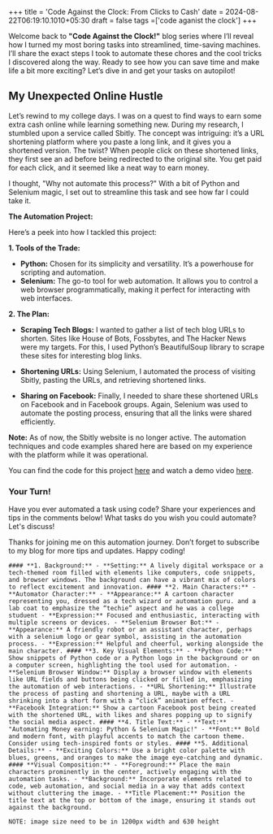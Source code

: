+++
title = 'Code Against the Clock: From Clicks to Cash'
date = 2024-08-22T06:19:10.1010+05:30
draft = false
tags =['code aganist the clock']
+++ 

Welcome back to **"Code Against the Clock!"** blog series where I’ll reveal how I turned my most boring tasks into streamlined, time-saving machines. I’ll share the exact steps I took to automate these chores and the cool tricks I discovered along the way. Ready to see how you can save time and make life a bit more exciting? Let’s dive in and get your tasks on autopilot!
## My Unexpected Online Hustle

Let’s rewind to my college days. I was on a quest to find ways to earn some extra cash online while learning something new. During my research, I stumbled upon a service called Sbitly. The concept was intriguing: it’s a URL shortening platform where you paste a long link, and it gives you a shortened version. The twist? When people click on these shortened links, they first see an ad before being redirected to the original site. You get paid for each click, and it seemed like a neat way to earn money.

I thought, "Why not automate this process?" With a bit of Python and Selenium magic, I set out to streamline this task and see how far I could take it.

**The Automation Project:**

Here’s a peek into how I tackled this project:

**1. Tools of the Trade:**

- **Python:** Chosen for its simplicity and versatility. It’s a powerhouse for scripting and automation.
- **Selenium:** The go-to tool for web automation. It allows you to control a web browser programmatically, making it perfect for interacting with web interfaces.

**2. The Plan:**

- **Scraping Tech Blogs:** I wanted to gather a list of tech blog URLs to shorten. Sites like House of Bots, Fossbytes, and The Hacker News were my targets. For this, I used Python’s BeautifulSoup library to scrape these sites for interesting blog links.

- **Shortening URLs:** Using Selenium, I automated the process of visiting Sbitly, pasting the URLs, and retrieving shortened links.

- **Sharing on Facebook:** Finally, I needed to share these shortened URLs on Facebook and in Facebook groups. Again, Selenium was used to automate the posting process, ensuring that all the links were shared efficiently.

**Note:** As of now, the Sbitly website is no longer active. The automation techniques and code examples shared here are based on my experience with the platform while it was operational.

You can find the code for this project [here](https://github.com/programmerraja/Automation) and watch a demo video [here](https://www.youtube.com/watch?v=8N6n7DrtgHQ).
### **Your Turn!**

Have you ever automated a task using code? Share your experiences and tips in the comments below! What tasks do you wish you could automate? Let's discuss!

Thanks for joining me on this automation journey. Don’t forget to subscribe to my blog for more tips and updates. Happy coding!







```
#### **1. Background:** - **Setting:** A lively digital workspace or a tech-themed room filled with elements like computers, code snippets, and browser windows. The background can have a vibrant mix of colors to reflect excitement and innovation. #### **2. Main Characters:** - **Automator Character:** - **Appearance:** A cartoon character representing you, dressed as a tech wizard or automation guru. and a lab coat to emphasize the “techie” aspect and he was a college studuent - **Expression:** Focused and enthusiastic, interacting with multiple screens or devices. - **Selenium Browser Bot:** - **Appearance:** A friendly robot or an assistant character, perhaps with a selenium logo or gear symbol, assisting in the automation process. - **Expression:** Helpful and cheerful, working alongside the main character. #### **3. Key Visual Elements:** - **Python Code:** Show snippets of Python code or a Python logo in the background or on a computer screen, highlighting the tool used for automation. - **Selenium Browser Window:** Display a browser window with elements like URL fields and buttons being clicked or filled in, emphasizing the automation of web interactions. - **URL Shortening:** Illustrate the process of pasting and shortening a URL, maybe with a URL shrinking into a short form with a “click” animation effect. - **Facebook Integration:** Show a cartoon Facebook post being created with the shortened URL, with likes and shares popping up to signify the social media aspect. #### **4. Title Text:** - **Text:** "Automating Money earning: Python & Selenium Magic!" - **Font:** Bold and modern font, with playful accents to match the cartoon theme. Consider using tech-inspired fonts or styles. #### **5. Additional Details:** - **Exciting Colors:** Use a bright color palette with blues, greens, and oranges to make the image eye-catching and dynamic. #### **Visual Composition:** - **Foreground:** Place the main characters prominently in the center, actively engaging with the automation tasks. - **Background:** Incorporate elements related to code, web automation, and social media in a way that adds context without cluttering the image. - **Title Placement:** Position the title text at the top or bottom of the image, ensuring it stands out against the background. 

NOTE: image size need to be in 1200px width and 630 height
```